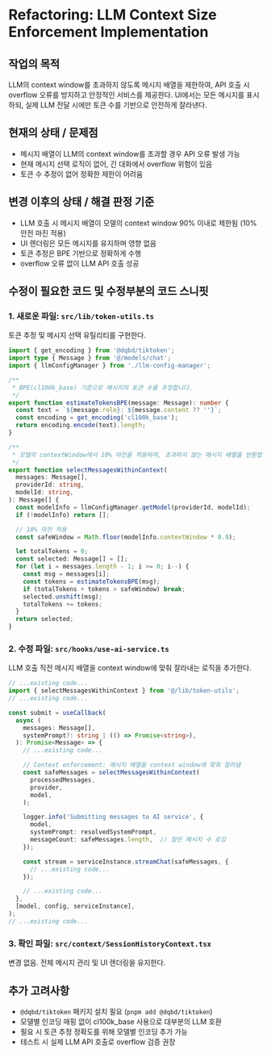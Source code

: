 # Refactoring: LLM Context Size Enforcement Implementation

## 작업의 목적

LLM의 context window를 초과하지 않도록 메시지 배열을 제한하여, API 호출 시 overflow 오류를 방지하고 안정적인 서비스를 제공한다. UI에서는 모든 메시지를 표시하되, 실제 LLM 전달 시에만 토큰 수를 기반으로 안전하게 잘라낸다.

## 현재의 상태 / 문제점

- 메시지 배열이 LLM의 context window를 초과할 경우 API 오류 발생 가능
- 현재 메시지 선택 로직이 없어, 긴 대화에서 overflow 위험이 있음
- 토큰 수 추정이 없어 정확한 제한이 어려움

## 변경 이후의 상태 / 해결 판정 기준

- LLM 호출 시 메시지 배열이 모델의 context window 90% 이내로 제한됨 (10% 안전 마진 적용)
- UI 렌더링은 모든 메시지를 유지하며 영향 없음
- 토큰 추정은 BPE 기반으로 정확하게 수행
- overflow 오류 없이 LLM API 호출 성공

## 수정이 필요한 코드 및 수정부분의 코드 스니핏

### 1. 새로운 파일: `src/lib/token-utils.ts`

토큰 추정 및 메시지 선택 유틸리티를 구현한다.

```typescript
import { get_encoding } from '@dqbd/tiktoken';
import type { Message } from '@/models/chat';
import { llmConfigManager } from './llm-config-manager';

/**
 * BPE(cl100k_base) 기준으로 메시지의 토큰 수를 추정합니다.
 */
export function estimateTokensBPE(message: Message): number {
  const text = `${message.role}: ${message.content ?? ''}`;
  const encoding = get_encoding('cl100k_base');
  return encoding.encode(text).length;
}

/**
 * 모델의 contextWindow에서 10% 마진을 적용하여, 초과하지 않는 메시지 배열을 반환합니다.
 */
export function selectMessagesWithinContext(
  messages: Message[],
  providerId: string,
  modelId: string,
): Message[] {
  const modelInfo = llmConfigManager.getModel(providerId, modelId);
  if (!modelInfo) return [];

  // 10% 마진 적용
  const safeWindow = Math.floor(modelInfo.contextWindow * 0.9);

  let totalTokens = 0;
  const selected: Message[] = [];
  for (let i = messages.length - 1; i >= 0; i--) {
    const msg = messages[i];
    const tokens = estimateTokensBPE(msg);
    if (totalTokens + tokens > safeWindow) break;
    selected.unshift(msg);
    totalTokens += tokens;
  }
  return selected;
}
```

### 2. 수정 파일: `src/hooks/use-ai-service.ts`

LLM 호출 직전 메시지 배열을 context window에 맞춰 잘라내는 로직을 추가한다.

```typescript
// ...existing code...
import { selectMessagesWithinContext } from '@/lib/token-utils';
// ...existing code...

const submit = useCallback(
  async (
    messages: Message[],
    systemPrompt?: string | (() => Promise<string>),
  ): Promise<Message> => {
    // ...existing code...

    // Context enforcement: 메시지 배열을 context window에 맞춰 잘라냄
    const safeMessages = selectMessagesWithinContext(
      processedMessages,
      provider,
      model,
    );

    logger.info('Submitting messages to AI service', {
      model,
      systemPrompt: resolvedSystemPrompt,
      messageCount: safeMessages.length,  // 잘린 메시지 수 로깅
    });

    const stream = serviceInstance.streamChat(safeMessages, {
      // ...existing code...
    });

    // ...existing code...
  },
  [model, config, serviceInstance],
);
// ...existing code...
```

### 3. 확인 파일: `src/context/SessionHistoryContext.tsx`

변경 없음. 전체 메시지 관리 및 UI 렌더링을 유지한다.

## 추가 고려사항

- `@dqbd/tiktoken` 패키지 설치 필요 (`pnpm add @dqbd/tiktoken`)
- 모델별 인코딩 매핑 없이 cl100k_base 사용으로 대부분의 LLM 호환
- 필요 시 토큰 추정 정확도를 위해 모델별 인코딩 추가 가능
- 테스트 시 실제 LLM API 호출로 overflow 검증 권장
